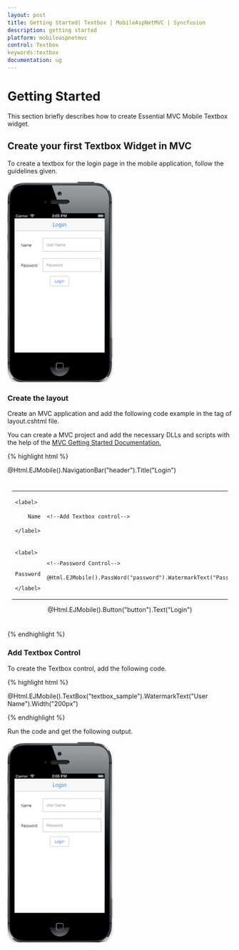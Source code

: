 ```yaml
---
layout: post
title: Getting Started| Textbox | MobileAspNetMVC | Syncfusion
description: getting started
platform: mobileaspnetmvc
control: Textbox
keywords:textbox
documentation: ug
---
```


# Getting Started

This section briefly describes how to create Essential MVC Mobile Textbox widget.

## Create your first Textbox Widget in MVC

To create a textbox for the login page in the mobile application, follow the guidelines given. 

![](Getting-Started_images/Getting-Started_img1.png)





### Create the layout

Create an MVC application and add the following code example in the <body> tag of layout.cshtml file.

You can create a MVC project and add the necessary DLLs and scripts with the help of the [MVC Getting Started Documentation.](https://help.syncfusion.com/aspnetmvc/getting-started)

{% highlight html %}

@Html.EJMobile().NavigationBar("header").Title("Login")

<div class="sample" style="padding:10px">

<div class="frame">

<div class="control">

<table class="editors">

<tbody>

<tr>

<td>

	<label>

		Name

	</label>

</td>

<td>

	<!--Add Textbox control-->

</td>

</tr>

<tr>

<td>

	<label>

		Password

	</label>

</td>

<td>

	<!--Password Control-->

	@Html.EJMobile().PassWord("password").WatermarkText("Password").Width("200px")                           

</td>

</tr>

</tbody>

</table>

<center>

<div class="button">

<!--Button Control-->                    

@Html.EJMobile().Button("button").Text("Login")

</div>

</center>

</div>

</div>

</div>





{% endhighlight %}



### Add Textbox Control

To create the Textbox control, add the following code.

{% highlight html %}



@Html.EJMobile().TextBox("textbox_sample").WatermarkText("User Name").Width("200px")





{% endhighlight %}



Run the code and get the following output.

![](Getting-Started_images/Getting-Started_img1.png)




